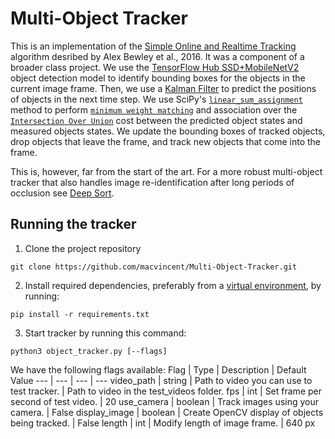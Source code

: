 # Multi-Object Tracker
This is an implementation of the [Simple Online and Realtime Tracking](https://arxiv.org/abs/1602.00763) algorithm desribed by Alex Bewley et al., 2016. It was a component of a broader class project. We use the  [TensorFlow Hub SSD+MobileNetV2]("https://tfhub.dev/google/openimages_v4/ssd/mobilenet_v2/1") object detection model to identify bounding boxes for the objects in the current image frame. Then, we use a [Kalman Filter](https://en.wikipedia.org/wiki/Kalman_filter) to predict the positions of objects in the next time step. We use SciPy's [`linear_sum_assignment`](https://docs.scipy.org/doc/scipy/reference/generated/scipy.optimize.linear_sum_assignment.html) method to perform [`minimum weight matching`](https://en.wikipedia.org/wiki/Assignment_problem) and association over the [`Intersection Over Union`](https://en.wikipedia.org/wiki/Jaccard_index) cost between the predicted object states and measured objects states. We update the bounding boxes of tracked objects, drop objects that leave the frame, and track new objects that come into the frame.

This is, however, far from the start of the art. For a more robust multi-object tracker that also handles image re-identification after long periods of occlusion see [Deep Sort](https://github.com/nwojke/deep_sort).


## Running the tracker
1. Clone the project repository

```
git clone https://github.com/macvincent/Multi-Object-Tracker.git
```
2. Install required dependencies, preferably from a [virtual environment](https://packaging.python.org/guides/installing-using-pip-and-virtual-environments/#creating-a-virtual-environment), by running:

```
pip install -r requirements.txt
```
3. Start tracker by running this command:
```
python3 object_tracker.py [--flags]
```
We have the following flags available:
Flag | Type | Description | Default Value
--- | --- | --- | ---
video_path | string | Path to video you can use to test tracker. | Path to video in the test_videos folder.
fps | int | Set frame per second of test video. | 20
use_camera | boolean | Track images using your camera. | False
display_image | boolean | Create OpenCV display of objects being tracked. | False
length | int | Modify length of image frame. | 640 px
